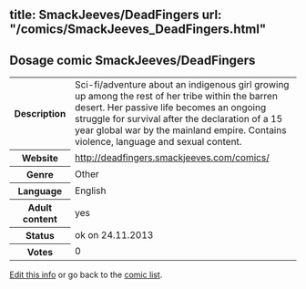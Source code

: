 title: SmackJeeves/DeadFingers
url: "/comics/SmackJeeves_DeadFingers.html"
---
Dosage comic SmackJeeves/DeadFingers
-----------------------------------------

<p id="msg"></p>
<script type="text/javascript">
if (window.location.search === '?edit_info_mail=sent_ok') {
  var elem = document.getElementById("msg");
  elem.innerHTML = 'Edited information sucessfully sent for review, which is usually done daily. Thanks!';
  elem.className = 'ok';
}
</script>
<table class="comicinfo">
<tr>
<th>Description</th><td>Sci-fi/adventure about an indigenous girl growing up among the rest of her tribe within the barren desert. Her passive life becomes an ongoing struggle for survival after the declaration of a 15 year global war by the mainland empire. Contains violence, language and sexual content.</td>
</tr>
<tr>
<th>Website</th><td><a href="http://deadfingers.smackjeeves.com/comics/">http://deadfingers.smackjeeves.com/comics/</a></td>
</tr>
<tr>
<th>Genre</th><td>Other</td>
</tr>
<tr>
<th>Language</th><td>English</td>
</tr>
<tr>
<th>Adult content</th><td>yes</td>
</tr>
<tr>
<th>Status</th><td>ok on 24.11.2013</td>
</tr>
<tr>
<th>Votes</th><td>0</td>
</tr>
</table>

[Edit this info](SmackJeeves_DeadFingers_edit.html) or go back to the [comic list](../comic-index.html).
